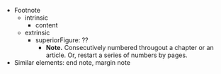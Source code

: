 
- Footnote
  - intrinsic
    - content
  - extrinsic
    - superiorFigure: ??
      - **Note.** Consecutively numbered througout a chapter or an article. Or, restart a series of numbers by pages.
- Similar elements: end note, margin note
